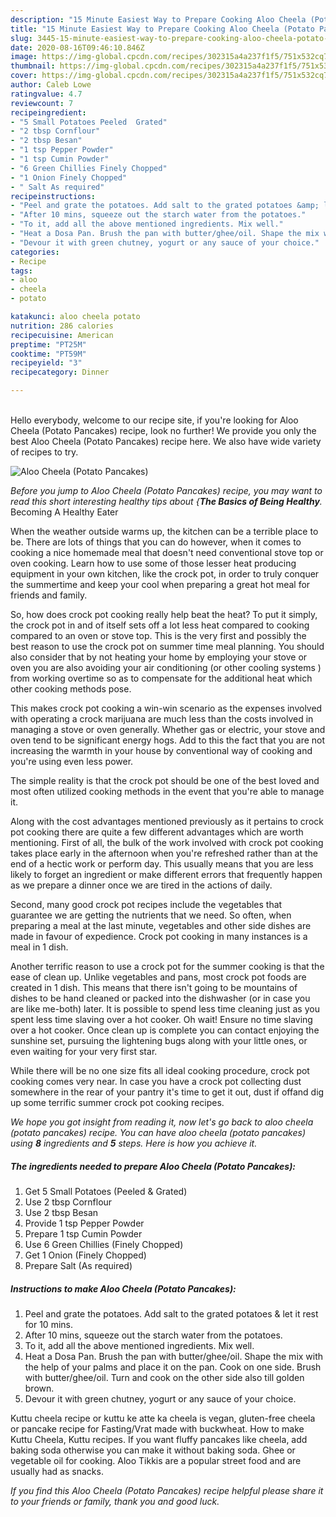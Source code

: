 ```yaml
---
description: "15 Minute Easiest Way to Prepare Cooking Aloo Cheela (Potato Pancakes)"
title: "15 Minute Easiest Way to Prepare Cooking Aloo Cheela (Potato Pancakes)"
slug: 3445-15-minute-easiest-way-to-prepare-cooking-aloo-cheela-potato-pancakes
date: 2020-08-16T09:46:10.846Z
image: https://img-global.cpcdn.com/recipes/302315a4a237f1f5/751x532cq70/aloo-cheela-potato-pancakes-recipe-main-photo.jpg
thumbnail: https://img-global.cpcdn.com/recipes/302315a4a237f1f5/751x532cq70/aloo-cheela-potato-pancakes-recipe-main-photo.jpg
cover: https://img-global.cpcdn.com/recipes/302315a4a237f1f5/751x532cq70/aloo-cheela-potato-pancakes-recipe-main-photo.jpg
author: Caleb Lowe
ratingvalue: 4.7
reviewcount: 7
recipeingredient:
- "5 Small Potatoes Peeled  Grated"
- "2 tbsp Cornflour"
- "2 tbsp Besan"
- "1 tsp Pepper Powder"
- "1 tsp Cumin Powder"
- "6 Green Chillies Finely Chopped"
- "1 Onion Finely Chopped"
- " Salt As required"
recipeinstructions:
- "Peel and grate the potatoes. Add salt to the grated potatoes &amp; let it rest for 10 mins."
- "After 10 mins, squeeze out the starch water from the potatoes."
- "To it, add all the above mentioned ingredients. Mix well."
- "Heat a Dosa Pan. Brush the pan with butter/ghee/oil. Shape the mix with the help of your palms and place it on the pan. Cook on one side. Brush with butter/ghee/oil. Turn and cook on the other side also till golden brown."
- "Devour it with green chutney, yogurt or any sauce of your choice."
categories:
- Recipe
tags:
- aloo
- cheela
- potato

katakunci: aloo cheela potato 
nutrition: 286 calories
recipecuisine: American
preptime: "PT25M"
cooktime: "PT59M"
recipeyield: "3"
recipecategory: Dinner

---
```

<br>
Hello everybody, welcome to our recipe site, if you're looking for Aloo Cheela (Potato Pancakes) recipe, look no further! We provide you only the best Aloo Cheela (Potato Pancakes) recipe here. We also have wide variety of recipes to try.
<br>


![Aloo Cheela (Potato Pancakes)](https://img-global.cpcdn.com/recipes/302315a4a237f1f5/751x532cq70/aloo-cheela-potato-pancakes-recipe-main-photo.jpg)

<i>Before you jump to Aloo Cheela (Potato Pancakes) recipe, you may want to read this short interesting healthy tips about {<strong>The Basics of Being Healthy</strong>.</i>
Becoming A Healthy Eater


When the weather outside warms up, the kitchen can be a terrible place to be. There are lots of things that you can do however, when it comes to cooking a nice homemade meal that doesn't need conventional stove top or oven cooking. Learn how to use some of those lesser heat producing equipment in your own kitchen, like the crock pot, in order to truly conquer the summertime and keep your cool when preparing a great hot meal for friends and family.

So, how does crock pot cooking really help beat the heat? To put it simply, the crock pot in and of itself sets off a lot less heat compared to cooking compared to an oven or stove top. This is the very first and possibly the best reason to use the crock pot on summer time meal planning. You should also consider that by not heating your home by employing your stove or oven you are also avoiding your air conditioning (or other cooling systems ) from working overtime so as to compensate for the additional heat which other cooking methods pose.

This makes crock pot cooking a win-win scenario as the expenses involved with operating a crock marijuana are much less than the costs involved in managing a stove or oven generally. Whether gas or electric, your stove and oven tend to be significant energy hogs. Add to this the fact that you are not increasing the warmth in your house by conventional way of cooking and you're using even less power.

 The simple reality is that the crock pot should be one of the best loved and most often utilized cooking methods in the event that you're able to manage it.  



Along with the cost advantages mentioned previously as it pertains to crock pot cooking there are quite a few different advantages which are worth mentioning. First of all, the bulk of the work involved with crock pot cooking takes place early in the afternoon when you're refreshed rather than at the end of a hectic work or perform day. This usually means that you are less likely to forget an ingredient or make different errors that frequently happen as we prepare a dinner once we are tired in the actions of daily.

Second, many good crock pot recipes include the vegetables that guarantee we are getting the nutrients that we need. So often, when preparing a meal at the last minute, vegetables and other side dishes are made in favour of expedience. Crock pot cooking in many instances is a meal in 1 dish.

Another terrific reason to use a crock pot for the summer cooking is that the ease of clean up.  Unlike vegetables and pans, most crock pot foods are created in 1 dish. This means that there isn't going to be mountains of dishes to be hand cleaned or packed into the dishwasher (or in case you are like me-both) later. It is possible to spend less time cleaning just as you spent less time slaving over a hot cooker. Oh wait! Ensure no time slaving over a hot cooker. Once clean up is complete you can contact enjoying the sunshine set, pursuing the lightening bugs along with your little ones, or even waiting for your very first star.

While there will be no one size fits all ideal cooking procedure, crock pot cooking comes very near. In case you have a crock pot collecting dust somewhere in the rear of your pantry it's time to get it out, dust if offand dig up some terrific summer crock pot cooking recipes.


<i>We hope you got insight from reading it, now let's go back to aloo cheela (potato pancakes) recipe. You can have aloo cheela (potato pancakes) using <strong>8</strong> ingredients and <strong>5</strong> steps. Here is how you achieve it.
</i>

##### The ingredients needed to prepare Aloo Cheela (Potato Pancakes):

1. Get 5 Small Potatoes (Peeled &amp; Grated)
1. Use 2 tbsp Cornflour
1. Use 2 tbsp Besan
1. Provide 1 tsp Pepper Powder
1. Prepare 1 tsp Cumin Powder
1. Use 6 Green Chillies (Finely Chopped)
1. Get 1 Onion (Finely Chopped)
1. Prepare  Salt (As required)


##### Instructions to make Aloo Cheela (Potato Pancakes):

1. Peel and grate the potatoes. Add salt to the grated potatoes &amp; let it rest for 10 mins.
1. After 10 mins, squeeze out the starch water from the potatoes.
1. To it, add all the above mentioned ingredients. Mix well.
1. Heat a Dosa Pan. Brush the pan with butter/ghee/oil. Shape the mix with the help of your palms and place it on the pan. Cook on one side. Brush with butter/ghee/oil. Turn and cook on the other side also till golden brown.
1. Devour it with green chutney, yogurt or any sauce of your choice.


Kuttu cheela recipe or kuttu ke atte ka cheela is vegan, gluten-free cheela or pancake recipe for Fasting/Vrat made with buckwheat. How to make Kuttu Cheela, Kuttu recipes. If you want fluffy pancakes like cheela, add baking soda otherwise you can make it without baking soda. Ghee or vegetable oil for cooking. Aloo Tikkis are a popular street food and are usually had as snacks. 

<i>If you find this Aloo Cheela (Potato Pancakes) recipe helpful please share it to your friends or family, thank you and good luck.</i>
